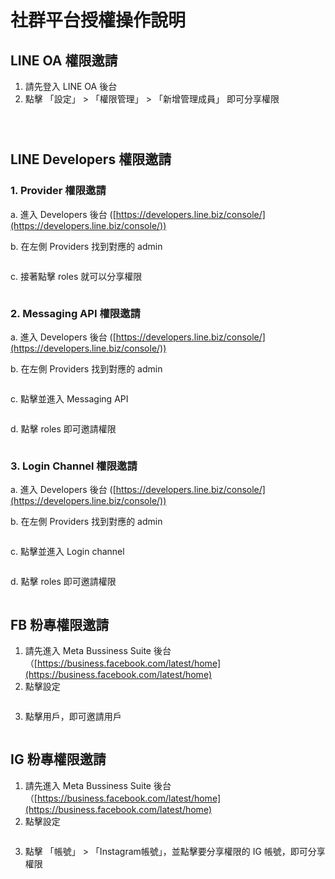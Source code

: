# 社群平台授權操作說明

## LINE OA 權限邀請

1. 請先登入 LINE OA 後台
2. 點擊 「設定」 >  「權限管理」 > 「新增管理成員」 即可分享權限

<div data-full-width="true"><figure><img src="../../../.gitbook/assets/截圖 2024-02-16 上午11.03.43.png" alt=""><figcaption></figcaption></figure> <figure><img src="../../../.gitbook/assets/截圖 2024-02-16 上午11.26.47.png" alt=""><figcaption></figcaption></figure> <figure><img src="../../../.gitbook/assets/截圖 2024-02-16 上午11.04.37.png" alt=""><figcaption></figcaption></figure></div>



## LINE Developers 權限邀請

### 1. Provider 權限邀請

a. 進入 Developers 後台 ([https://developers.line.biz/console/](https://developers.line.biz/console/))

b. 在左側 Providers 找到對應的 admin

<figure><img src="../../../.gitbook/assets/截圖 2024-02-16 上午11.31.09.png" alt=""><figcaption></figcaption></figure>

c. 接著點擊 roles 就可以分享權限

<figure><img src="../../../.gitbook/assets/截圖 2024-02-16 下午5.59.21.png" alt=""><figcaption></figcaption></figure>

### 2. Messaging API 權限邀請

a. 進入 Developers 後台 ([https://developers.line.biz/console/](https://developers.line.biz/console/))

b. 在左側 Providers 找到對應的 admin

<figure><img src="../../../.gitbook/assets/截圖 2024-02-16 上午11.31.09.png" alt=""><figcaption></figcaption></figure>

c. 點擊並進入 Messaging API&#x20;

<figure><img src="../../../.gitbook/assets/截圖 2024-02-16 上午11.43.27.png" alt=""><figcaption></figcaption></figure>

d. 點擊 roles 即可邀請權限

<figure><img src="../../../.gitbook/assets/截圖 2024-02-16 下午6.00.31.png" alt=""><figcaption></figcaption></figure>

### 3. Login Channel 權限邀請

a. 進入 Developers 後台 ([https://developers.line.biz/console/](https://developers.line.biz/console/))

b. 在左側 Providers 找到對應的 admin

<figure><img src="../../../.gitbook/assets/截圖 2024-02-16 上午11.31.09.png" alt=""><figcaption></figcaption></figure>

c. 點擊並進入 Login channel&#x20;

<figure><img src="../../../.gitbook/assets/截圖 2024-02-16 中午12.00.10.png" alt=""><figcaption></figcaption></figure>

d. 點擊 roles 即可邀請權限

<figure><img src="../../../.gitbook/assets/截圖 2024-02-16 下午5.58.18.png" alt=""><figcaption></figcaption></figure>

## FB 粉專權限邀請

1. 請先進入 Meta Bussiness Suite 後台（[https://business.facebook.com/latest/home](https://business.facebook.com/latest/home)
2. 點擊設定

<figure><img src="../../../.gitbook/assets/截圖 2024-02-16 中午12.09.16.png" alt=""><figcaption></figcaption></figure>

3. 點擊用戶，即可邀請用戶

<figure><img src="../../../.gitbook/assets/截圖 2024-02-16 下午5.56.33.png" alt=""><figcaption></figcaption></figure>

## IG 粉專權限邀請

1. 請先進入 Meta Bussiness Suite 後台（[https://business.facebook.com/latest/home](https://business.facebook.com/latest/home)
2. 點擊設定

<figure><img src="../../../.gitbook/assets/截圖 2024-02-16 中午12.09.16.png" alt=""><figcaption></figcaption></figure>

3. 點擊 「帳號」 > 「Instagram帳號」，並點擊要分享權限的 IG 帳號，即可分享權限

<figure><img src="../../../.gitbook/assets/截圖 2024-02-16 中午12.15.45.png" alt=""><figcaption></figcaption></figure>
